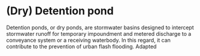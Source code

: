 # (Dry) Detention pond
Detention ponds, or dry ponds, are stormwater basins designed to intercept stormwater runoff for temporary impoundment and metered discharge to a conveyance system or a receiving waterbody. In this regard, it can contribute to the prevention of urban flash flooding. Adapted
